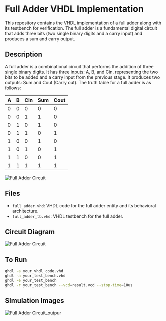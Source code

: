 # Full Adder VHDL Implementation

This repository contains the VHDL implementation of a full adder along with its testbench for verification. The full adder is a fundamental digital circuit that adds three bits (two single binary digits and a carry input) and produces a sum and carry output.

## Description

A full adder is a combinational circuit that performs the addition of three single binary digits. It has three inputs: A, B, and Cin, representing the two bits to be added and a carry input from the previous stage. It produces two outputs: Sum and Cout (Carry out). The truth table for a full adder is as follows:

| A | B | Cin | Sum | Cout |
|---|---|-----|-----|------|
| 0 | 0 |  0  |  0  |  0   |
| 0 | 0 |  1  |  1  |  0   |
| 0 | 1 |  0  |  1  |  0   |
| 0 | 1 |  1  |  0  |  1   |
| 1 | 0 |  0  |  1  |  0   |
| 1 | 0 |  1  |  0  |  1   |
| 1 | 1 |  0  |  0  |  1   |
| 1 | 1 |  1  |  1  |  1   |



![Full Adder Circuit](https://github.com/niranjandahal/Embedded_VHDL_LAB/blob/main/halfadder/fulladder.png)

## Files

- `full_adder.vhd`: VHDL code for the full adder entity and its behavioral architecture.
- `full_adder_tb.vhd`: VHDL testbench for the full adder.

## Circuit Diagram

![Full Adder Circuit](path_to_full_adder_circuit_image)

## To Run

  ```bash
  ghdl -a your_vhdl_code.vhd
  ghdl -a your_test_bench.vhd
  ghdl -e your_test_bench
  ghdl -r your_test_bench --vcd=result.vcd --stop-time=10us
  ```

## SImulation Images


![Full Adder Circuit_outpur](https://github.com/niranjandahal/Embedded_VHDL_LAB/blob/main/halfadder/fulladdersimulation.png)


